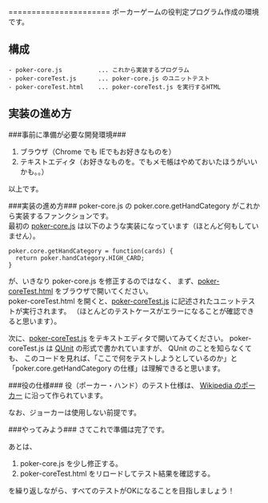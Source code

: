======================
ポーカーゲームの役判定プログラム作成の環境です。  

  
構成
----
    - poker-core.js          ... これから実装するプログラム
    - poker-coreTest.js      ... poker-core.js のユニットテスト
    - poker-coreTest.html    ... poker-coreTest.js を実行するHTML

  
実装の進め方
------------
###事前に準備が必要な開発環境###
1. ブラウザ（Chrome でも IEでもお好きなものを）
2. テキストエディタ（お好きなものを。でもメモ帳はやめておいたほうがいいかも。。）

以上です。  


###実装の進め方###
poker-core.js の poker.core.getHandCategory がこれから実装するファンクションです。  
最初の [poker-core.js](poker-core.js) は以下のような実装になっています（ほとんど何もしていません）。

    poker.core.getHandCategory = function(cards) {
      return poker.handCategory.HIGH_CARD;
    }

が、いきなり poker-core.js を修正するのではなく、
まず、[poker-coreTest.html](poker-coreTest.html) をブラウザで開いてください。  
poker-coreTest.html を開くと、[poker-coreTest.js](poker-coreTest.js)
に記述されたユニットテストが実行されます。
（ほとんどのテストケースがエラーになることが確認できると思います）。

次に、[poker-coreTest.js](poker-coreTest.js) をテキストエディタで開いてみてください。
poker-coreTest.js は [QUnit](http://qunitjs.com/) の形式で書かれていますが、
QUnit のことを知らなくても、
このコードを見れば、「ここで何をテストしようとしているのか」と
「poker.core.getHandCategory の仕様」は理解できると思います。


###役の仕様###
役（ポーカー・ハンド）のテスト仕様は、
[Wikipedia のポーカー](http://ja.wikipedia.org/wiki/ポーカー)
に沿って作られています。

なお、ジョーカーは使用しない前提です。


###やってみよう###
さてこれで準備は完了です。

あとは、

1. poker-core.js を少し修正する。
2. poker-coreTest.html をリロードしてテスト結果を確認する。

を繰り返しながら、すべてのテストがOKになることを目指しましょう！
